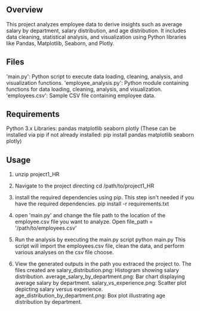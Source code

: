 Overview
----------------------------------------
This project analyzes employee data to derive insights such as average salary by department, salary distribution, and age distribution. 
It includes data cleaning, statistical analysis, and visualization using Python libraries like Pandas, Matplotlib, Seaborn, and Plotly.


Files
----------------------------------------
'main.py': Python script to execute data loading, cleaning, analysis, and visualization functions.
'employee_analysis.py': Python module containing functions for data loading, cleaning, analysis, and visualization.
'employees.csv': Sample CSV file containing employee data.

Requirements
----------------------------------------
Python 3.x
Libraries:
pandas
matplotlib
seaborn
plotly
(These can be installed via pip if not already installed: pip install pandas matplotlib seaborn plotly)


Usage
----------------------------------------
1. unzip project1_HR

2. Navigate to the project directing
	cd /path/to/project1_HR

3. install the required dependencies using pip. This step isn't needed if you have the required dependencies.
	pip install -r requirements.txt

4. open 'main.py' and change the file path to the location of the employee.csv file you want to analyze. Open 
	    file_path = '/path/to/employees.csv'  	

5. Run the analysis by executing the main.py script
	python main.py
   This script will import the employees.csv file, clean the data, and perform various analyses on the csv file choose.

6. View the generated outputs in the path you extraced the project to. The files created are 
	salary_distribution.png: Histogram showing salary distribution.
	average_salary_by_department.png: Bar chart displaying average salary by department.
	salary_vs_experience.png: Scatter plot depicting salary versus experience.
	age_distribution_by_department.png: Box plot illustrating age distribution by department.
